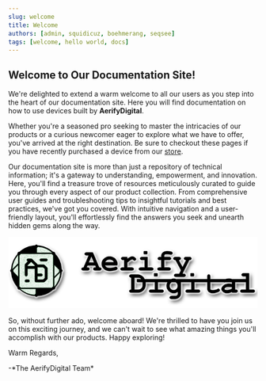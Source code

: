 ```yaml
---
slug: welcome
title: Welcome
authors: [admin, squidicuz, boehmerang, seqsee]
tags: [welcome, hello world, docs]
---
```


## **Welcome to Our Documentation Site!**

We're delighted to extend a warm welcome to all our users as you step into the heart of our documentation site. Here you will find documentation on how to use devices built by **AerifyDigital**.

Whether you're a seasoned pro seeking to master the intricacies of our products or a curious newcomer eager to explore what we have to offer, you've arrived at the right destination. Be sure to checkout these pages if you have recently purchased a device from our [store](https://aerify.digital/shop/).

Our documentation site is more than just a repository of technical information; it's a gateway to understanding, empowerment, and innovation. Here, you'll find a treasure trove of resources meticulously curated to guide you through every aspect of our product collection. From comprehensive user guides and troubleshooting tips to insightful tutorials and best practices, we've got you covered. With intuitive navigation and a user-friendly layout, you'll effortlessly find the answers you seek and unearth hidden gems along the way.

![AerifyDigtal Logo](./ad_logo-a.png)

So, without further ado, welcome aboard! We're thrilled to have you join us on this exciting journey, and we can't wait to see what amazing things you'll accomplish with our products. Happy exploring!

Warm Regards,
<div>-*The AerifyDigital Team*</div>

